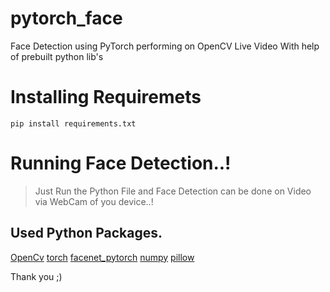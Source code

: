 # pytorch_face
Face Detection using PyTorch performing on OpenCV Live Video With help of prebuilt python lib's


# Installing Requiremets

`pip install requirements.txt`

# Running Face Detection..!

> Just Run the Python File and Face Detection can be done on Video via WebCam of you device..!


## Used Python Packages.
[OpenCv](https://opencv.org)
[torch](https://pytorch.org)
[facenet_pytorch](https://github.com/timesler/facenet-pytorch)
[numpy](https://numpy.org)
[pillow](https://pypi.org/project/Pillow/)

Thank you ;)
